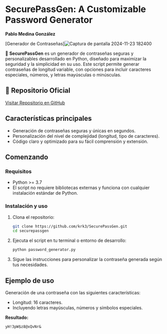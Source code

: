 # SecurePassGen: A Customizable Password Generator
**Pablo Medina González**

[Generador de Contraseñas]![Captura de pantalla 2024-11-23 182400](https://github.com/user-attachments/assets/7cd72792-23d4-4523-b7ac-3fb86538e30a)

🔐 **SecurePassGen** es un generador de contraseñas seguras y personalizables desarrollado en Python, diseñado para maximizar la seguridad y la simplicidad en su uso. Este script permite generar contraseñas de longitud variable, con opciones para incluir caracteres especiales, números, y letras mayúsculas o minúsculas.

## 📂 Repositorio Oficial

[Visitar Repositorio en GitHub](https://github.com/krk3/SecurePassGen?tab=readme-ov-file)

## Características principales
- Generación de contraseñas seguras y únicas en segundos.
- Personalización del nivel de complejidad (longitud, tipo de caracteres).
- Código claro y optimizado para su fácil comprensión y extensión.

## Comenzando

### Requisitos
- Python >= 3.7
- El script no requiere bibliotecas externas y funciona con cualquier instalación estándar de Python.

### Instalación y uso
1. Clona el repositorio:

    ```bash
    git clone https://github.com/krk3/SecurePassGen.git
    cd securepassgen
    ```

2. Ejecuta el script en tu terminal o entorno de desarrollo:

    ```bash
    python password_generator.py
    ```

3. Sigue las instrucciones para personalizar la contraseña generada según tus necesidades.

## Ejemplo de uso
Generación de una contraseña con las siguientes características:
- Longitud: 16 caracteres.
- Incluyendo letras mayúsculas, números y símbolos especiales.

**Resultado:**

```plaintext
yH!3pW$z8@xQvNr&
